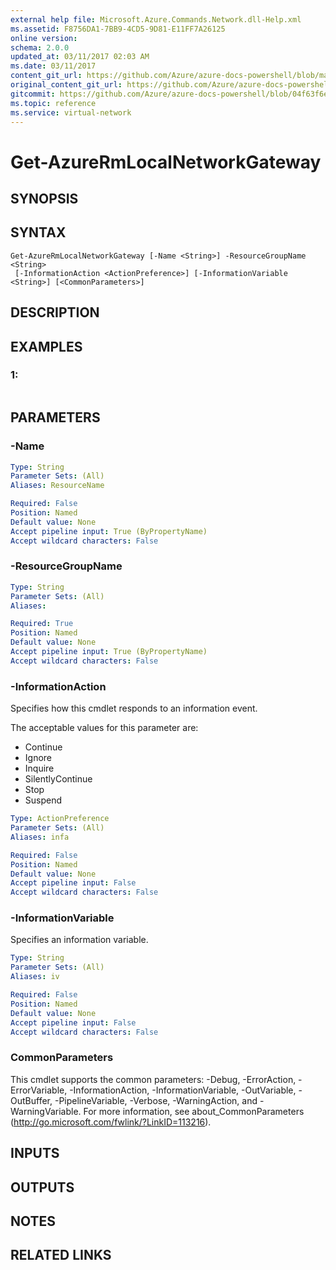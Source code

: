 ```yaml
---
external help file: Microsoft.Azure.Commands.Network.dll-Help.xml
ms.assetid: F8756DA1-7BB9-4CD5-9D81-E11FF7A26125
online version:
schema: 2.0.0
updated_at: 03/11/2017 02:03 AM
ms.date: 03/11/2017
content_git_url: https://github.com/Azure/azure-docs-powershell/blob/master/azureps-cmdlets-docs/ResourceManager/AzureRM.Network/v3.6.0/Get-AzureRmLocalNetworkGateway.md
original_content_git_url: https://github.com/Azure/azure-docs-powershell/blob/master/azureps-cmdlets-docs/ResourceManager/AzureRM.Network/v3.6.0/Get-AzureRmLocalNetworkGateway.md
gitcommit: https://github.com/Azure/azure-docs-powershell/blob/04f63f6e685743ace2c57eb157574e34e8610b1c
ms.topic: reference
ms.service: virtual-network
---
```


# Get-AzureRmLocalNetworkGateway

## SYNOPSIS

## SYNTAX

```
Get-AzureRmLocalNetworkGateway [-Name <String>] -ResourceGroupName <String>
 [-InformationAction <ActionPreference>] [-InformationVariable <String>] [<CommonParameters>]
```

## DESCRIPTION

## EXAMPLES

### 1:
```

```

## PARAMETERS

### -Name
```yaml
Type: String
Parameter Sets: (All)
Aliases: ResourceName

Required: False
Position: Named
Default value: None
Accept pipeline input: True (ByPropertyName)
Accept wildcard characters: False
```

### -ResourceGroupName
```yaml
Type: String
Parameter Sets: (All)
Aliases: 

Required: True
Position: Named
Default value: None
Accept pipeline input: True (ByPropertyName)
Accept wildcard characters: False
```

### -InformationAction
Specifies how this cmdlet responds to an information event.

The acceptable values for this parameter are:

- Continue
- Ignore
- Inquire
- SilentlyContinue
- Stop
- Suspend

```yaml
Type: ActionPreference
Parameter Sets: (All)
Aliases: infa

Required: False
Position: Named
Default value: None
Accept pipeline input: False
Accept wildcard characters: False
```

### -InformationVariable
Specifies an information variable.

```yaml
Type: String
Parameter Sets: (All)
Aliases: iv

Required: False
Position: Named
Default value: None
Accept pipeline input: False
Accept wildcard characters: False
```

### CommonParameters
This cmdlet supports the common parameters: -Debug, -ErrorAction, -ErrorVariable, -InformationAction, -InformationVariable, -OutVariable, -OutBuffer, -PipelineVariable, -Verbose, -WarningAction, and -WarningVariable. For more information, see about_CommonParameters (http://go.microsoft.com/fwlink/?LinkID=113216).

## INPUTS

## OUTPUTS

## NOTES

## RELATED LINKS

